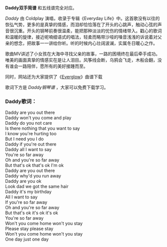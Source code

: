 

**Daddy双手简谱** 和五线谱完全对应。

_Daddy_ 由 Coldplay 演唱，收录于专辑《Everyday
Life》中。这首歌没有以往的恢弘气势，更多的是真挚的情感，而泪却恰恰落在了开头的心跳声，触动心弦的声音很沉重。开头的钢琴前奏很温柔，能把那种淡淡的忧伤的情绪带入。戳心的歌词和温暖的旋律，接近呢喃细语式的唱法，轻柔而略带沙哑的嗓音浅浅的诉说着对父亲的想念，把故事一一讲给你听。听的时候内心壮阔波澜，实属冬日暖心之作。

歌曲MV讲述了小女孩在大海中寻找父亲的故事，一路的困境终在最后牵手成功。唯美的画面真挚的情感实在是让人泪目。风筝线会断，乌鸦会飞走，木船会翻，没有谁会一路陪伴，愿所有的美好接踵而至。

同时，网站还为大家提供了《[Everglow](Music-6635-Everglow-Coldplay.html "Everglow")》曲谱下载

歌词下方是 _Daddy钢琴谱_ ，大家可以免费下载学习。

### Daddy歌词：

Daddy are you out there  
Daddy won't you come and play  
Daddy do you not care  
Is there nothing that you want to say  
I know you're hurting too  
But I need you I do  
Daddy if you're out there  
Daddy all I want to say  
You're so far away  
Oh and you're so far away  
But that's ok that's ok I'm ok  
Daddy are you out there  
Daddy why'd you run away  
Daddy are you ok  
Look dad we got the same hair  
Daddy it's my birthday  
All I want to say  
If you're so far away  
Oh and you're so far away  
But that's ok it's ok it's ok  
You're so far away  
Won't you come home won't you stay  
Please stay please stay  
Won't you come home won't you stay  
One day just one day

